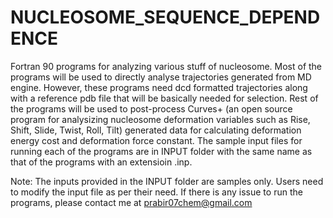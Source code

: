 # NUCLEOSOME_SEQUENCE_DEPENDENCE
Fortran 90 programs for analyzing various stuff of nucleosome. Most of the programs will be used to directly analyse trajectories generated from MD engine. However, these programs need dcd formatted trajectories along with a reference pdb file that will be basically needed for selection. Rest of the programs will be used to post-process Curves+ (an open source program for analysizing nucleosome deformation variables such as Rise, Shift, Slide, Twist, Roll, Tilt) generated data for calculating deformation energy cost and deformation force constant. The sample input files for running each of the programs are in INPUT folder with the same name as that of the programs with an extensioin .inp. 

Note: The inputs provided in the INPUT folder are samples only. Users need to modify the input file as per their need. If there is any issue to run the programs, please contact me at prabir07chem@gmail.com
